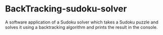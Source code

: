 # BackTracking-sudoku-solver

A software application of a Sudoku solver which takes a Sudoku puzzle and solves it using a backtracking algorithm and prints the result in the console.
